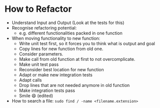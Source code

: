 # How to Refactor

* Understand Input and Output (Look at the tests for this)
* Recognise refactoring potential:
    * e.g. different functionalities packed in one function
* When moving functionality to new function:
    * Write unit test first, so it forces you to think what is output and goal
    * Copy lines for new function from old one.
    * Consider parameters.
    * Make call from old function at first to not overcomplicate.
    * Make unit test pass
    * Reconsider best location for new function
    * Adapt or make new integration tests
    * Adapt calls
    * Drop lines that are not needed anymore in old function
    * Make integration tests pass
    * Smile :smile: (edited)
* How to search a file: `sudo find / -name <filename.extension>`
